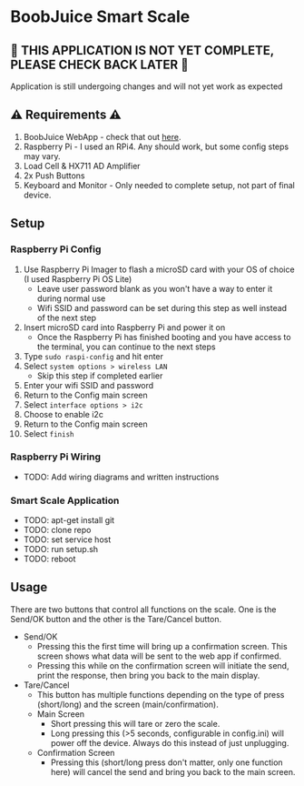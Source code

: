 # BoobJuice Smart Scale
## 🛑 **THIS APPLICATION IS NOT YET COMPLETE, PLEASE CHECK BACK LATER** 🛑

Application is still undergoing changes and will not yet work as expected

## ⚠️ Requirements ⚠️

1. BoobJuice WebApp - check that out [here](https://github.com/bfelch/boobjuice-web-app).
2. Raspberry Pi - I used an RPi4. Any should work, but some config steps may vary.
3. Load Cell & HX711 AD Amplifier
4. 2x Push Buttons
5. Keyboard and Monitor - Only needed to complete setup, not part of final device.

## Setup
### Raspberry Pi Config

1. Use Raspberry Pi Imager to flash a microSD card with your OS of choice (I used Raspberry Pi OS Lite)
	- Leave user password blank as you won't have a way to enter it during normal use
	- Wifi SSID and password can be set during this step as well instead of the next step
2. Insert microSD card into Raspberry Pi and power it on
	- Once the Raspberry Pi has finished booting and you have access to the terminal, you can continue to the next steps
3. Type `sudo raspi-config` and hit enter
4. Select `system options > wireless LAN`
	- Skip this step if completed earlier
5. Enter your wifi SSID and password
6. Return to the Config main screen
7. Select `interface options > i2c`
8. Choose to enable i2c
9. Return to the Config main screen
10. Select `finish`

### Raspberry Pi Wiring

- TODO: Add wiring diagrams and written instructions

### Smart Scale Application

- TODO: apt-get install git
- TODO: clone repo
- TODO: set service host
- TODO: run setup.sh
- TODO: reboot

## Usage

There are two buttons that control all functions on the scale. One is the Send/OK button and the other is the Tare/Cancel button.

- Send/OK
	- Pressing this the first time will bring up a confirmation screen. This screen shows what data will be sent to the web app if confirmed.
 	- Pressing this while on the confirmation screen will initiate the send, print the response, then bring you back to the main display.
- Tare/Cancel
	- This button has multiple functions depending on the type of press (short/long) and the screen (main/confirmation).
	- Main Screen
		- Short pressing this will tare or zero the scale.
		- Long pressing this (>5 seconds, configurable in config.ini) will power off the device. Always do this instead of just unplugging.
	- Confirmation Screen
		- Pressing this (short/long press don't matter, only one function here) will cancel the send and bring you back to the main screen.

